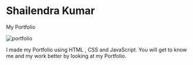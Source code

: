 # Shailendra Kumar
My Portfolio

![portfolio](https://i.imgur.com/CLwASUe.jpeg)

I made my Portfolio using HTML , CSS and JavaScript. 
You will get to know me and my work  better by looking at my Portfolio.